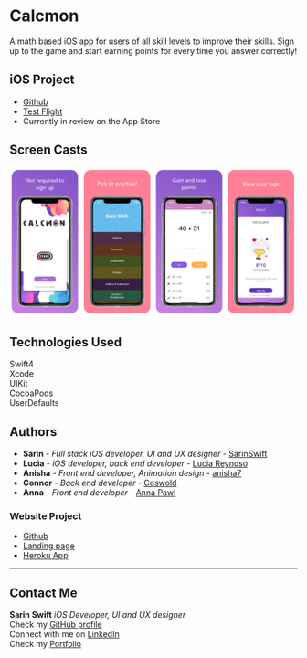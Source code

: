 # Calcmon

A math based iOS app for users of all skill levels to improve their skills. Sign up to the game and start earning points for every time you answer correctly! 

## iOS Project
* [Github](https://github.com/SarinSwift/Calcumon)
* [Test Flight](https://testflight.apple.com/join/yPpkLj3G)
* Currently in review on the App Store

## Screen Casts
![screenshots](Images/CalcWireframes1.png)

## Technologies Used
Swift4  
Xcode  
UIKit  
CocoaPods  
UserDefaults  


## Authors

* **Sarin** - *Full stack iOS developer, UI and UX designer* - [SarinSwift](https://github.com/SarinSwift)
* **Lucia** - *iOS developer, back end developer* - [Lucia Reynoso](https://github.com/lvreynoso)
* **Anisha** - *Front end developer, Animation design* - [anisha7](https://github.com/Anisha7)
* **Connor** - *Back end developer* - [Coswold](https://github.com/Coswold)
* **Anna** - *Front end developer* - [Anna Pawl](https://github.com/AnniePawl)


### Website Project
* [Github](https://github.com/Coswold/Calcumon) 
* [Landing page](https://anisha7.github.io/Calcumon-website/?) 
* [Heroku App](http://calcumongame.herokuapp.com/)

---
## Contact Me
**Sarin Swift** *iOS Developer, UI and UX designer*\
Check my [GitHub profile](https://github.com/SarinSwift)\
Connect with me on [LinkedIn](https://www.linkedin.com/in/sarin-swift-98224816b/)\
Check my [Portfolio](https://www.makeschool.com/portfolio/Sarin-Swift)
